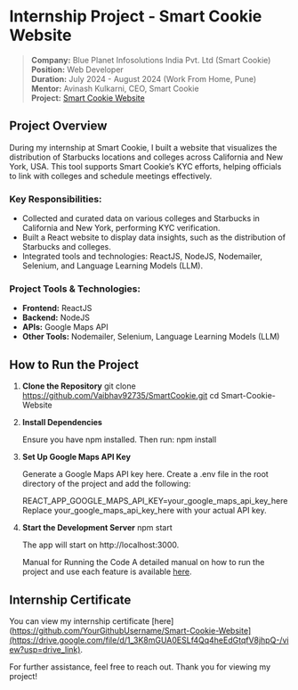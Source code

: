 # Internship Project - Smart Cookie Website
> **Company:** Blue Planet Infosolutions India Pvt. Ltd (Smart Cookie)  
> **Position:** Web Developer  
> **Duration:** July 2024 - August 2024 (Work From Home, Pune)  
> **Mentor:** Avinash Kulkarni, CEO, Smart Cookie  
> **Project:** [Smart Cookie Website](https://github.com/Vaibhav92735/SmartCookie)

## Project Overview
During my internship at Smart Cookie, I built a website that visualizes the distribution of Starbucks locations and colleges across California and New York, USA. This tool supports Smart Cookie’s KYC efforts, helping officials to link with colleges and schedule meetings effectively.

### Key Responsibilities:
- Collected and curated data on various colleges and Starbucks in California and New York, performing KYC verification.
- Built a React website to display data insights, such as the distribution of Starbucks and colleges.
- Integrated tools and technologies: ReactJS, NodeJS, Nodemailer, Selenium, and Language Learning Models (LLM).

### Project Tools & Technologies:
- **Frontend:** ReactJS
- **Backend:** NodeJS
- **APIs:** Google Maps API
- **Other Tools:** Nodemailer, Selenium, Language Learning Models (LLM)  

## How to Run the Project

1. **Clone the Repository**
   git clone https://github.com/Vaibhav92735/SmartCookie.git
   cd Smart-Cookie-Website

2. **Install Dependencies**

    Ensure you have npm installed. Then run:
    npm install

3. **Set Up Google Maps API Key**

    Generate a Google Maps API key here.
    Create a .env file in the root directory of the project and add the following:
   
    REACT_APP_GOOGLE_MAPS_API_KEY=your_google_maps_api_key_here
    Replace your_google_maps_api_key_here with your actual API key.

4. **Start the Development Server**
    npm start

    The app will start on http://localhost:3000.

    Manual for Running the Code A detailed manual on how to run the project and use each feature is available [here](https://docs.google.com/document/d/1pp1lx2FtlQDA4mqixj1kagDwYwfGRX34fmlTKEWyo60/edit?usp=sharing).

## Internship Certificate

You can view my internship certificate [here](https://github.com/YourGithubUsername/Smart-Cookie-Website](https://drive.google.com/file/d/1_3K8mGUA0ESLf4Qq4heEdGtqfV8jhpQ-/view?usp=drive_link).

For further assistance, feel free to reach out. Thank you for viewing my project!
